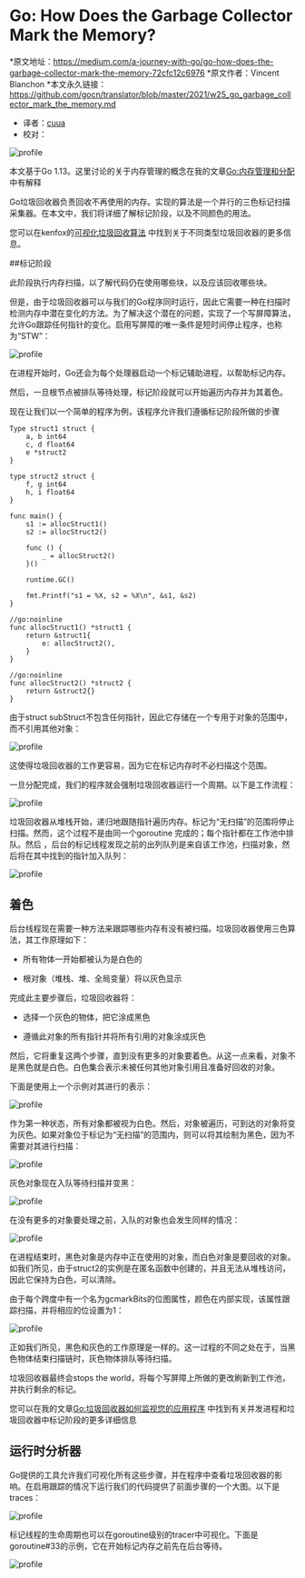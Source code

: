 # Go: How Does the Garbage Collector Mark the Memory?

*原文地址：https://medium.com/a-journey-with-go/go-how-does-the-garbage-collector-mark-the-memory-72cfc12c6976
*原文作者：Vincent Blanchon
*本文永久链接：https://github.com/gocn/translator/blob/master/2021/w25_go_garbage_collector_mark_the_memory.md

- 译者：[cuua](https:/github.com/cuua)
- 校对：

![profile](../static/images/w25_go_garbage_collector_mark_the_memory/1_F1iSZOqbbHKM29IvZi0sNQ.png)

本文基于Go 1.13。这里讨论的关于内存管理的概念在我的文章[Go:内存管理和分配](https://medium.com/a-journey-with-go/go-memory-management-and-allocation-a7396d430f44) 中有解释

Go垃圾回收器负责回收不再使用的内存。实现的算法是一个并行的三色标记扫描采集器。在本文中，我们将详细了解标记阶段，以及不同颜色的用法。

您可以在kenfox的[可视化垃圾回收算法](https://spin.atomicobject.com/2014/09/03/visualizing-garbage-collection-algorithms/) 中找到关于不同类型垃圾回收器的更多信息。

##标记阶段

此阶段执行内存扫描，以了解代码仍在使用哪些块，以及应该回收哪些块。

但是，由于垃圾回收器可以与我们的Go程序同时运行，因此它需要一种在扫描时检测内存中潜在变化的方法。为了解决这个潜在的问题，实现了一个写屏障算法，允许Go跟踪任何指针的变化。启用写屏障的唯一条件是短时间停止程序，也称为“STW”：

![profile](../static/images/w25_go_garbage_collector_mark_the_memory/1_T16GKkEkxfswmCiHTNpwhQ.png)

在进程开始时，Go还会为每个处理器启动一个标记辅助进程，以帮助标记内存。

然后，一旦根节点被排队等待处理，标记阶段就可以开始遍历内存并为其着色。

现在让我们以一个简单的程序为例，该程序允许我们遵循标记阶段所做的步骤

```
Type struct1 struct {
	a, b int64
	c, d float64
	e *struct2
}

type struct2 struct {
	f, g int64
	h, i float64
}

func main() {
	s1 := allocStruct1()
	s2 := allocStruct2()

	func () {
		_ = allocStruct2()
	}()

	runtime.GC()

	fmt.Printf("s1 = %X, s2 = %X\n", &s1, &s2)
}

//go:noinline
func allocStruct1() *struct1 {
	return &struct1{
		e: allocStruct2(),
	}
}

//go:noinline
func allocStruct2() *struct2 {
	return &struct2{}
}
```

由于struct subStruct不包含任何指针，因此它存储在一个专用于对象的范围中，而不引用其他对象：

![profile](../static/images/w25_go_garbage_collector_mark_the_memory/1_YDuAROmG-ELCTT0YbjPd0A.png)

这使得垃圾回收器的工作更容易，因为它在标记内存时不必扫描这个范围。

一旦分配完成，我们的程序就会强制垃圾回收器运行一个周期。以下是工作流程：

![profile](../static/images/w25_go_garbage_collector_mark_the_memory/1_3cUkXTZzicm3CU_MWHRYSA.png)

垃圾回收器从堆栈开始，递归地跟随指针遍历内存。标记为“无扫描”的范围将停止扫描。然而，这个过程不是由同一个goroutine
完成的；每个指针都在工作池中排队。然后 ，后台的标记线程发现之前的出列队列是来自该工作池，扫描对象，然后将在其中找到的指针加入队列：

![profile](../static/images/w25_go_garbage_collector_mark_the_memory/1_wN1PKsSi9ZVBV-F19yPbMQ.png)

## 着色
后台线程现在需要一种方法来跟踪哪些内存有没有被扫描。垃圾回收器使用三色算法，其工作原理如下：
 
 * 所有物体一开始都被认为是白色的
 
 * 根对象（堆栈、堆、全局变量）将以灰色显示
 
 完成此主要步骤后，垃圾回收器将：
 
 * 选择一个灰色的物体，把它涂成黑色
 
 * 遵循此对象的所有指针并将所有引用的对象涂成灰色
 
 然后，它将重复这两个步骤，直到没有更多的对象要着色。从这一点来看，对象不是黑色就是白色。白色集合表示未被任何其他对象引用且准备好回收的对象。
 
 下面是使用上一个示例对其进行的表示：

![profile](../static/images/w25_go_garbage_collector_mark_the_memory/1_lOrCSzoJgzRxoFCpi6cdvQ.png)

作为第一种状态，所有对象都被视为白色。然后，对象被遍历，可到达的对象将变为灰色。如果对象位于标记为“无扫描”的范围内，则可以将其绘制为黑色，因为不需要对其进行扫描：

![profile](../static/images/w25_go_garbage_collector_mark_the_memory/1_O-Nf5YGG-7WpHY9toZlJ5g.png)

灰色对象现在入队等待扫描并变黑：

![profile](../static/images/w25_go_garbage_collector_mark_the_memory/1_RYHFCxiIkfoOvEi9x7zgQQ.png)

在没有更多的对象要处理之前，入队的对象也会发生同样的情况：

![profile](../static/images/w25_go_garbage_collector_mark_the_memory/1_V_xSuGZ892V7NT5aG3KiZQ.png)

在进程结束时，黑色对象是内存中正在使用的对象，而白色对象是要回收的对象。如我们所见，由于struct2的实例是在匿名函数中创建的，并且无法从堆栈访问，因此它保持为白色，可以清除。

由于每个跨度中有一个名为gcmarkBits的位图属性，颜色在内部实现，该属性跟踪扫描，并将相应的位设置为1：

![profile](../static/images/w25_go_garbage_collector_mark_the_memory/1_dMVV5LIt3QpczR7ULsp5CQ.png)

正如我们所见，黑色和灰色的工作原理是一样的。这一过程的不同之处在于，当黑色物体结束扫描链时，灰色物体排队等待扫描。

垃圾回收器最终会stops the world，将每个写屏障上所做的更改刷新到工作池，并执行剩余的标记。

您可以在我的文章[Go:垃圾回收器如何监视您的应用程序](https://medium.com/a-journey-with-go/go-how-does-the-garbage-collector-watch-your-application-dbef99be2c35) 中找到有关并发进程和垃圾回收器中标记阶段的更多详细信息
## 运行时分析器
Go提供的工具允许我们可视化所有这些步骤，并在程序中查看垃圾回收器的影响。在启用跟踪的情况下运行我们的代码提供了前面步骤的一个大图。以下是traces：

![profile](../static/images/w25_go_garbage_collector_mark_the_memory/1_es-yln-MfQUwW1_F2zSWFw.png)

标记线程的生命周期也可以在goroutine级别的tracer中可视化。下面是goroutine#33的示例，它在开始标记内存之前先在后台等待。

![profile](../static/images/w25_go_garbage_collector_mark_the_memory/1_iBWfZ3HZP_R6PAtQMt4wVA.png)

